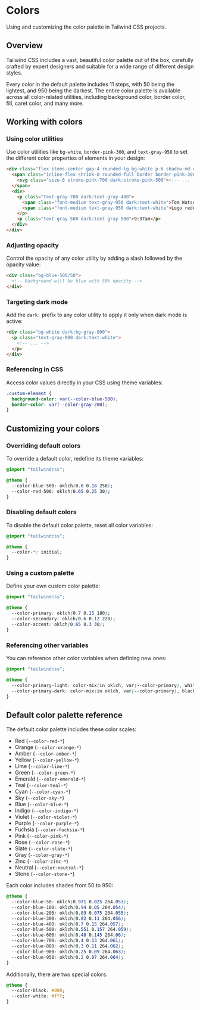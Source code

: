 # Colors

Using and customizing the color palette in Tailwind CSS projects.

## Overview

Tailwind CSS includes a vast, beautiful color palette out of the box, carefully crafted by expert designers and suitable for a wide range of different design styles.

Every color in the default palette includes 11 steps, with 50 being the lightest, and 950 being the darkest. The entire color palette is available across all color-related utilities, including background color, border color, fill, caret color, and many more.

## Working with colors

### Using color utilities

Use color utilities like `bg-white`, `border-pink-300`, and `text-gray-950` to set the different color properties of elements in your design:

```html
<div class="flex items-center gap-4 rounded-lg bg-white p-6 shadow-md outline outline-black/5 dark:bg-gray-800">
  <span class="inline-flex shrink-0 rounded-full border border-pink-300 bg-pink-100 p-2 dark:border-pink-300/10 dark:bg-pink-400/10">
    <svg class="size-6 stroke-pink-700 dark:stroke-pink-500"><!-- ... --></svg>
  </span>
  <div>
    <p class="text-gray-700 dark:text-gray-400">
      <span class="font-medium text-gray-950 dark:text-white">Tom Watson</span> mentioned you in
      <span class="font-medium text-gray-950 dark:text-white">Logo redesign</span>
    </p>
    <p class="text-gray-500 dark:text-gray-500">9:37am</p>
  </div>
</div>
```

### Adjusting opacity

Control the opacity of any color utility by adding a slash followed by the opacity value:

```html
<div class="bg-blue-500/50">
  <!-- Background will be blue with 50% opacity -->
</div>
```

### Targeting dark mode

Add the `dark:` prefix to any color utility to apply it only when dark mode is active:

```html
<div class="bg-white dark:bg-gray-800">
  <p class="text-gray-900 dark:text-white">
    <!-- ... -->
  </p>
</div>
```

### Referencing in CSS

Access color values directly in your CSS using theme variables:

```css
.custom-element {
  background-color: var(--color-blue-500);
  border-color: var(--color-gray-200);
}
```

## Customizing your colors

### Overriding default colors

To override a default color, redefine its theme variables:

```css
@import "tailwindcss";

@theme {
  --color-blue-500: oklch(0.6 0.18 250);
  --color-red-500: oklch(0.65 0.25 30);
}
```

### Disabling default colors

To disable the default color palette, reset all color variables:

```css
@import "tailwindcss";

@theme {
  --color-*: initial;
}
```

### Using a custom palette

Define your own custom color palette:

```css
@import "tailwindcss";

@theme {
  --color-primary: oklch(0.7 0.15 180);
  --color-secondary: oklch(0.6 0.12 220);
  --color-accent: oklch(0.65 0.3 30);
}
```

### Referencing other variables

You can reference other color variables when defining new ones:

```css
@import "tailwindcss";

@theme {
  --color-primary-light: color-mix(in oklch, var(--color-primary), white 20%);
  --color-primary-dark: color-mix(in oklch, var(--color-primary), black 20%);
}
```

## Default color palette reference

The default color palette includes these color scales:

- Red (`--color-red-*`)
- Orange (`--color-orange-*`)
- Amber (`--color-amber-*`)
- Yellow (`--color-yellow-*`)
- Lime (`--color-lime-*`)
- Green (`--color-green-*`)
- Emerald (`--color-emerald-*`)
- Teal (`--color-teal-*`)
- Cyan (`--color-cyan-*`)
- Sky (`--color-sky-*`)
- Blue (`--color-blue-*`)
- Indigo (`--color-indigo-*`)
- Violet (`--color-violet-*`)
- Purple (`--color-purple-*`)
- Fuchsia (`--color-fuchsia-*`)
- Pink (`--color-pink-*`)
- Rose (`--color-rose-*`)
- Slate (`--color-slate-*`)
- Gray (`--color-gray-*`)
- Zinc (`--color-zinc-*`)
- Neutral (`--color-neutral-*`)
- Stone (`--color-stone-*`)

Each color includes shades from 50 to 950:

```css
@theme {
  --color-blue-50: oklch(0.971 0.025 264.053);
  --color-blue-100: oklch(0.94 0.05 264.054);
  --color-blue-200: oklch(0.89 0.075 264.055);
  --color-blue-300: oklch(0.82 0.11 264.056);
  --color-blue-400: oklch(0.7 0.15 264.057);
  --color-blue-500: oklch(0.551 0.157 264.059);
  --color-blue-600: oklch(0.48 0.145 264.06);
  --color-blue-700: oklch(0.4 0.13 264.061);
  --color-blue-800: oklch(0.3 0.11 264.062);
  --color-blue-900: oklch(0.25 0.09 264.063);
  --color-blue-950: oklch(0.2 0.07 264.064);
}
```

Additionally, there are two special colors:

```css
@theme {
  --color-black: #000;
  --color-white: #fff;
}
``` 